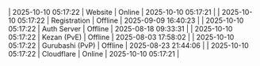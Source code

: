 | 2025-10-10 05:17:22 | Website | Online | 2025-10-10 05:17:21 |
| 2025-10-10 05:17:22 | Registration | Offline | 2025-09-09 16:40:23 |
| 2025-10-10 05:17:22 | Auth Server | Offline | 2025-08-18 09:33:31 |
| 2025-10-10 05:17:22 | Kezan (PvE) | Offline | 2025-08-03 17:58:02 |
| 2025-10-10 05:17:22 | Gurubashi (PvP) | Offline | 2025-08-23 21:44:06 |
| 2025-10-10 05:17:22 | Cloudflare | Online | 2025-10-10 05:17:21 |
